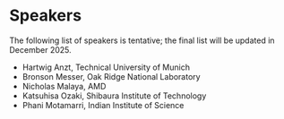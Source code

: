 # Speakers

The following list of speakers is tentative; the final list will be updated in December 2025.

- Hartwig Anzt, Technical University of Munich
- Bronson Messer, Oak Ridge National Laboratory
- Nicholas Malaya, AMD
- Katsuhisa Ozaki, Shibaura Institute of Technology
- Phani Motamarri, Indian Institute of Science
